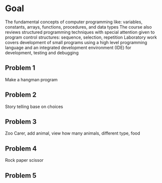 # Goal

The fundamental concepts of computer programming like: variables, constants, arrays, functions, procedures, and data types The course also reviews structured programming techniques with special attention given to program control structures: sequence, selection, repetition Laboratory work covers development of small programs using a high level programming language and an integrated development environment (IDE) for development, testing and debugging


## Problem 1
Make a hangman program

## Problem 2
Story telling base on choices

## Problem 3
Zoo Carer, add animal, view how many animals, different type, food

## Problem 4
Rock paper scissor

## Problem 5



